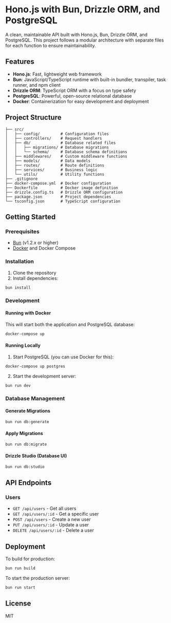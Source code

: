 # Hono.js with Bun, Drizzle ORM, and PostgreSQL

A clean, maintainable API built with Hono.js, Bun, Drizzle ORM, and PostgreSQL. This project follows a modular architecture with separate files for each function to ensure maintainability.

## Features

- **Hono.js**: Fast, lightweight web framework
- **Bun**: JavaScript/TypeScript runtime with built-in bundler, transpiler, task runner, and npm client
- **Drizzle ORM**: TypeScript ORM with a focus on type safety
- **PostgreSQL**: Powerful, open-source relational database
- **Docker**: Containerization for easy development and deployment

## Project Structure

```
├── src/
│   ├── config/         # Configuration files
│   ├── controllers/    # Request handlers
│   ├── db/             # Database related files
│   │   ├── migrations/ # Database migrations
│   │   └── schema/     # Database schema definitions
│   ├── middlewares/    # Custom middleware functions
│   ├── models/         # Data models
│   ├── routes/         # Route definitions
│   ├── services/       # Business logic
│   └── utils/          # Utility functions
├── .gitignore
├── docker-compose.yml  # Docker configuration
├── Dockerfile          # Docker image definition
├── drizzle.config.ts   # Drizzle ORM configuration
├── package.json        # Project dependencies
└── tsconfig.json       # TypeScript configuration
```

## Getting Started

### Prerequisites

- [Bun](https://bun.sh) (v1.2.x or higher)
- [Docker](https://www.docker.com/get-started) and Docker Compose

### Installation

1. Clone the repository
2. Install dependencies:

```bash
bun install
```

### Development

#### Running with Docker

This will start both the application and PostgreSQL database:

```bash
docker-compose up
```

#### Running Locally

1. Start PostgreSQL (you can use Docker for this):

```bash
docker-compose up postgres
```

2. Start the development server:

```bash
bun run dev
```

### Database Management

#### Generate Migrations

```bash
bun run db:generate
```

#### Apply Migrations

```bash
bun run db:migrate
```

#### Drizzle Studio (Database UI)

```bash
bun run db:studio
```

## API Endpoints

### Users

- `GET /api/users` - Get all users
- `GET /api/users/:id` - Get a specific user
- `POST /api/users` - Create a new user
- `PUT /api/users/:id` - Update a user
- `DELETE /api/users/:id` - Delete a user

## Deployment

To build for production:

```bash
bun run build
```

To start the production server:

```bash
bun run start
```

## License

MIT
